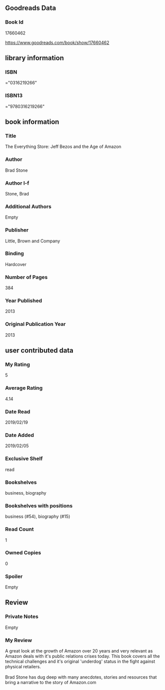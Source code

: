 <!-- This template shows how to bulk convert all columns of data into one markdown file -->
<!-- caveat: substitution key matches column headers from default export. You will get a KeyError if there's a mismatch -->

## Goodreads Data

### Book Id 

17660462

https://www.goodreads.com/book/show/17660462

## library information

### ISBN 
="0316219266"

### ISBN13 
="9780316219266"

## book information

### Title
The Everything Store: Jeff Bezos and the Age of Amazon

### Author 
Brad Stone

### Author l-f 
Stone, Brad

### Additional Authors
Empty

### Publisher 
Little, Brown and Company

### Binding
Hardcover

### Number of Pages
384

### Year Published
2013

### Original Publication Year 
2013

## user contributed data

### My Rating
5

### Average Rating
4.14

### Date Read
2019/02/19

### Date Added
2019/02/05

### Exclusive Shelf
read

### Bookshelves
business, biography

### Bookshelves with positions
business (#54), biography (#15)

### Read Count
1

### Owned Copies
0

### Spoiler 
Empty

## Review

### Private Notes
Empty

### My Review
A great look at the growth of Amazon over 20 years and very relevant as Amazon deals with it's public relations crises today. This book covers all the technical challenges and it's original 'underdog' status in the fight against physical retailers.<br/><br/>Brad Stone has dug deep with many anecdotes, stories and resources that bring a narrative to the story of Amazon.com